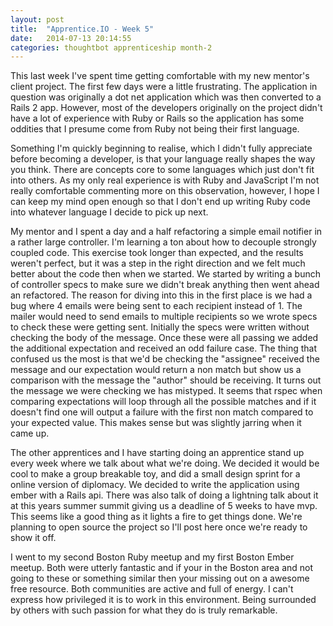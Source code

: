 ```yaml
---
layout: post
title:  "Apprentice.IO - Week 5"
date:   2014-07-13 20:14:55
categories: thoughtbot apprenticeship month-2
---
```


This last week I've spent time getting comfortable with my new mentor's client project. The first few days were a little frustrating. The application in question was originally a dot net application which was then converted to a Rails 2 app. However, most of the developers originally on the project didn't have a lot of experience with Ruby or Rails so the application has some oddities that I presume come from Ruby not being their first language.

Something I'm quickly beginning to realise, which I didn't fully appreciate before becoming a developer, is that your language really shapes the way you think. There are concepts core to some languages which just don't fit into others. As my only real experience is with Ruby and JavaScript I'm not really comfortable commenting more on this observation, however, I hope I can keep my mind open enough so that I don't end up writing Ruby code into whatever language I decide to pick up next.

My mentor and I spent a day and a half refactoring a simple email notifier in a rather large controller. I'm learning a ton about how to decouple strongly coupled code. This exercise took longer than expected, and the results weren't perfect, but it was a step in the right direction and we felt much better about the code then when we started. We started by writing a bunch of controller specs to make sure we didn't break anything then went ahead an refactored. The reason for diving into this in the first place is we had a bug where 4 emails were being sent to each recipient instead of 1. The mailer would need to send emails to multiple recipients so we wrote specs to check these were getting sent. Initially the specs were written without checking the body of the message. Once these were all passing we added the additional expectation and received an odd failure case. The thing that confused us the most is that we'd be checking the "assignee" received the message and our expectation would return a non match but show us a comparison with the message the "author" should be receiving. It turns out the message we were checking we has mistyped. It seems that rspec when comparing expectations will loop through all the possible matches and if it doesn't find one will output a failure with the first non match compared to your expected value. This makes sense but was slightly jarring when it came up.

The other apprentices and I have starting doing an apprentice stand up every week where we talk about what we're doing. We decided it would be cool to make a group breakable toy, and did a small design sprint for a online version of diplomacy. We decided to write the application using ember with a Rails api. There was also talk of doing a lightning talk about it at this years summer summit giving us a deadline of 5 weeks to have mvp. This seems like a good thing as it lights a fire to get things done. We're planning to open source the project so I'll post here once we're ready to show it off.

I went to my second Boston Ruby meetup and my first Boston Ember meetup. Both were utterly fantastic and if your in the Boston area and not going to these or something similar then your missing out on a awesome free resource. Both communities are active and full of energy. I can't express how privileged it is to work in this environment. Being surrounded by others with such passion for what they do is truly remarkable.

